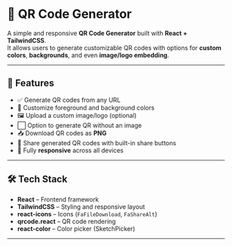 # 📱 QR Code Generator

A simple and responsive **QR Code Generator** built with **React + TailwindCSS**.  
It allows users to generate customizable QR codes with options for **custom colors**, **backgrounds**, and even **image/logo embedding**.  

---

## 🚀 Features

- ✅ Generate QR codes from any URL  
- 🎨 Customize foreground and background colors  
- 🖼️ Upload a custom image/logo (optional)  
- ⬜ Option to generate QR without an image  
- 📥 Download QR codes as **PNG**  
- 🔗 Share generated QR codes with built-in share buttons  
- 📱 Fully **responsive** across all devices  

---

## 🛠️ Tech Stack

- **React** – Frontend framework  
- **TailwindCSS** – Styling and responsive layout  
- **react-icons** – Icons (`FaFileDownload`, `FaShareAlt`)  
- **qrcode.react** – QR code rendering  
- **react-color** – Color picker (SketchPicker)  

---
